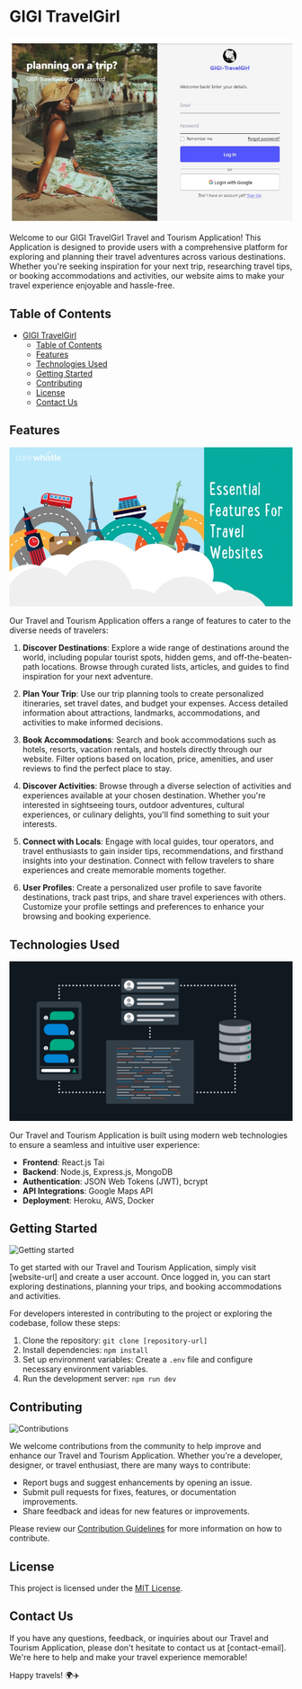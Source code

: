 # GIGI TravelGirl

![GIGI TAVELGIRL](./img/IMG-20240324-WA0011.jpg)

Welcome to our GIGI TravelGirl Travel and Tourism Application! This Application is designed to provide users with a comprehensive platform for exploring and planning their travel adventures across various destinations. Whether you're seeking inspiration for your next trip, researching travel tips, or booking accommodations and activities, our website aims to make your travel experience enjoyable and hassle-free.

## Table of Contents

- [GIGI TravelGirl](#gigi-travelgirl)
  - [Table of Contents](#table-of-contents)
  - [Features](#features)
  - [Technologies Used](#technologies-used)
  - [Getting Started](#getting-started)
  - [Contributing](#contributing)
  - [License](#license)
  - [Contact Us](#contact-us)

## Features

![Features](./img/Travel-website-features.webp)

Our Travel and Tourism Application offers a range of features to cater to the diverse needs of travelers:

1. **Discover Destinations**: Explore a wide range of destinations around the world, including popular tourist spots, hidden gems, and off-the-beaten-path locations. Browse through curated lists, articles, and guides to find inspiration for your next adventure.

2. **Plan Your Trip**: Use our trip planning tools to create personalized itineraries, set travel dates, and budget your expenses. Access detailed information about attractions, landmarks, accommodations, and activities to make informed decisions.

3. **Book Accommodations**: Search and book accommodations such as hotels, resorts, vacation rentals, and hostels directly through our website. Filter options based on location, price, amenities, and user reviews to find the perfect place to stay.

4. **Discover Activities**: Browse through a diverse selection of activities and experiences available at your chosen destination. Whether you're interested in sightseeing tours, outdoor adventures, cultural experiences, or culinary delights, you'll find something to suit your interests.

5. **Connect with Locals**: Engage with local guides, tour operators, and travel enthusiasts to gain insider tips, recommendations, and firsthand insights into your destination. Connect with fellow travelers to share experiences and create memorable moments together.

6. **User Profiles**: Create a personalized user profile to save favorite destinations, track past trips, and share travel experiences with others. Customize your profile settings and preferences to enhance your browsing and booking experience.

## Technologies Used

![Technologies](./img/blog-13-web-dev-technologies-in-post-1.png)

Our Travel and Tourism Application is built using modern web technologies to ensure a seamless and intuitive user experience:

- **Frontend**: React.js Tai
- **Backend**: Node.js, Express.js, MongoDB
- **Authentication**: JSON Web Tokens (JWT), bcrypt
- **API Integrations**: Google Maps API
- **Deployment**: Heroku, AWS, Docker

## Getting Started

![Getting started](https://media.tenor.com/r3XdvPsAV3kAAAAC/despicable-me-minions.gif)

To get started with our Travel and Tourism Application, simply visit [website-url] and create a user account. Once logged in, you can start exploring destinations, planning your trips, and booking accommodations and activities.

For developers interested in contributing to the project or exploring the codebase, follow these steps:

1. Clone the repository: `git clone [repository-url]`
2. Install dependencies: `npm install`
3. Set up environment variables: Create a `.env` file and configure necessary environment variables.
4. Run the development server: `npm run dev`

## Contributing

![Contributions](https://www.google.com/url?sa=i&url=https%3A%2F%2Fwww6.royalbank.com%2Fen%2Fdi%2Fhubs%2Finvesting-academy%2Fchapter%2Fhow-much-can-i-contribute-to-my-tfsa%2Fki58km3m%2Fki58km3u&psig=AOvVaw3qUfbufbE72yAX6y9psneO&ust=1711570269313000&source=images&cd=vfe&opi=89978449&ved=0CBIQjRxqFwoTCOCg_aDekoUDFQAAAAAdAAAAABAE)

We welcome contributions from the community to help improve and enhance our Travel and Tourism Application. Whether you're a developer, designer, or travel enthusiast, there are many ways to contribute:

- Report bugs and suggest enhancements by opening an issue.
- Submit pull requests for fixes, features, or documentation improvements.
- Share feedback and ideas for new features or improvements.

Please review our [Contribution Guidelines](CONTRIBUTING.md) for more information on how to contribute.

## License

This project is licensed under the [MIT License](LICENSE).

## Contact Us

If you have any questions, feedback, or inquiries about our Travel and Tourism Application, please don't hesitate to contact us at [contact-email]. We're here to help and make your travel experience memorable!

Happy travels! 🌍✈️
